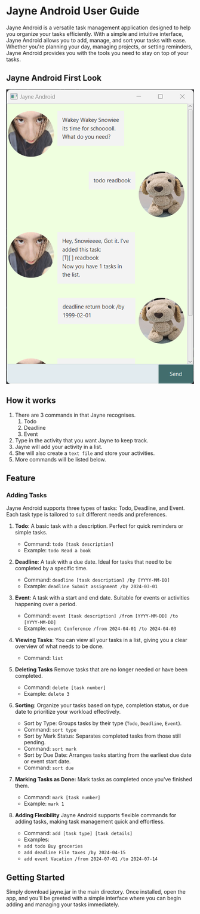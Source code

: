 # Jayne Android User Guide

Jayne Android is a versatile task management application designed to help you organize your tasks efficiently. With a simple and intuitive interface, Jayne Android allows you to add, manage, and sort your tasks with ease. Whether you're planning your day, managing projects, or setting reminders, Jayne Android provides you with the tools you need to stay on top of your tasks.

## Jayne Android First Look
![Jayne Diagram](Ui.png)

## How it works

1. There are 3 commands in that Jayne recognises. 
   1. Todo
   2. Deadline
   3. Event
2. Type in the activity that you want Jayne to keep track.
3. Jayne will add your activity in a list.
4. She will also create a `text file` and store your activities.
5. More commands will be listed below.

## Feature

### Adding Tasks
Jayne Android supports three types of tasks: Todo, Deadline, and Event. Each task type is tailored to suit different needs and preferences.

1. **Todo**: A basic task with a description. Perfect for quick reminders or simple tasks.
   - Command: `todo [task description]`
   - Example: `todo Read a book` 


2. **Deadline**: A task with a due date. Ideal for tasks that need to be completed by a specific time.
   - Command: `deadline [task description] /by [YYYY-MM-DD]`
   - Example: `deadline Submit assignment /by 2024-03-01`


3. **Event**: A task with a start and end date. Suitable for events or activities happening over a period.
   - Command: `event [task description] /from [YYYY-MM-DD] /to [YYYY-MM-DD]`
   - Example: `event Conference /from 2024-04-01 /to 2024-04-03`


4. **Viewing Tasks**: You can view all your tasks in a list, giving you a clear overview of what needs to be done.
   - Command: `list`


3. **Deleting Tasks**
   Remove tasks that are no longer needed or have been completed.
   - Command: `delete [task number]`
   - Example: `delete 3`


4. **Sorting**: Organize your tasks based on type, completion status, or due date to prioritize your workload effectively.
   - Sort by Type: Groups tasks by their type (`Todo`, `Deadline`, `Event`).
   - Command: `sort type`
   - Sort by Mark Status: Separates completed tasks from those still pending.
   - Command: `sort mark `
   - Sort by Due Date: Arranges tasks starting from the earliest due date or event start date.
   - Command: `sort due`


5. **Marking Tasks as Done:** Mark tasks as completed once you've finished them.
   - Command: `mark [task number]`
   - Example: `mark 1`


6. **Adding Flexibility** Jayne Android supports flexible commands for adding tasks, making task management quick and effortless.
   - Command: `add [task type] [task details]`
   - Examples:
   - `add todo Buy groceries`
   - `add deadline File taxes /by 2024-04-15`
   - `add event Vacation /from 2024-07-01 /to 2024-07-14`

## Getting Started <br>
Simply download jayne.jar in the main directory. Once installed, open the app, and you'll be greeted with a simple interface where you can begin adding and managing your tasks immediately.
